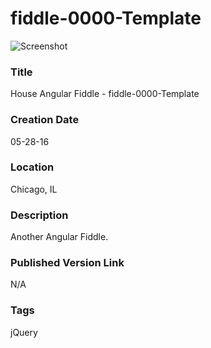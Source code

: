 fiddle-0000-Template
======

![Screenshot](screenshot.png)


### Title

House Angular Fiddle - fiddle-0000-Template


### Creation Date

05-28-16


### Location

Chicago, IL


### Description

Another Angular Fiddle.


### Published Version Link

N/A


### Tags

jQuery
